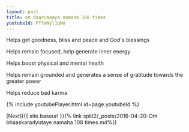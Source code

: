 ```yaml
---
layout: post
title: om daaruNaaya namaha 108 times
youtubeId: PftmNyl1qNo
---
```

 
 
Helps get goodness, bliss and peace and God's blessings
 
Helps remain focused, help generate inner energy 
 
Helps boost physical and mental health 
 
Helps remain grounded and generates a sense of gratitude towards the greater power 
 
Helps reduce bad karma
 
 
 
 


{% include youtubePlayer.html id=page.youtubeId %}
 
[Next]({{ site.baseurl }}{% link  split2/_posts/2016-04-20-Om bhaaskaradyutaye namaha 108 times.md%})
 
